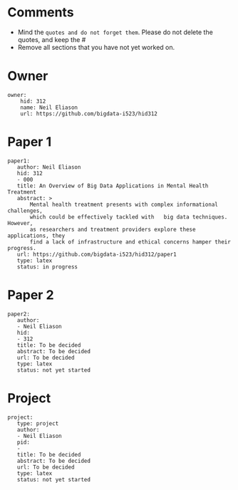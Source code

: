 # Comments

* Mind the ```quotes and do not forget them```. Please do not delete the quotes, and keep the #
* Remove all sections that you have not yet worked on. 

# Owner

```
owner:
    hid: 312
    name: Neil Eliason
    url: https://github.com/bigdata-i523/hid312
```

# Paper 1

```
paper1:
   author: Neil Eliason
   hid: 312
   - 000
   title: An Overview of Big Data Applications in Mental Health Treatment
   abstract: >
       Mental health treatment presents with complex informational challenges, 
       which could be effectively tackled with   big data techniques. However, 
       as researchers and treatment providers explore these applications, they 
       find a lack of infrastructure and ethical concerns hamper their progress.
   url: https://github.com/bigdata-i523/hid312/paper1
   type: latex
   status: in progress
```
   
# Paper 2

```
paper2:
   author: 
   - Neil Eliason
   hid:
   - 312
   title: To be decided
   abstract: To be decided
   url: To be decided
   type: latex
   status: not yet started
```

# Project 

```
project:
   type: project
   author: 
   - Neil Eliason
   pid:
   - 
   title: To be decided
   abstract: To be decided 
   url: To be decided
   type: latex
   status: not yet started
```
   
